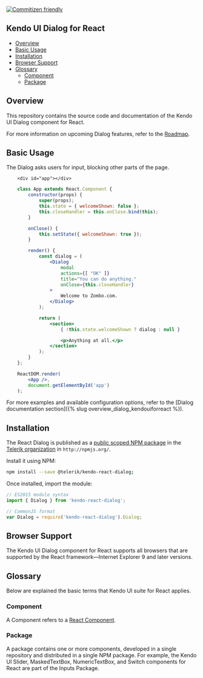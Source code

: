 [![Commitizen friendly](https://img.shields.io/badge/commitizen-friendly-brightgreen.svg)](http://commitizen.github.io/cz-cli/)

## Kendo UI Dialog for React

* [Overview](https://github.com/telerik/kendo-react-dialog#overview)
* [Basic Usage](https://github.com/telerik/kendo-react-dialog#basic-usage)
* [Installation](https://github.com/telerik/kendo-react-dialog#installation)
* [Browser Support](https://github.com/telerik/kendo-react-dialog#browser-support)
* [Glossary](https://github.com/telerik/kendo-react-dialog#glossary)
  * [Component](https://github.com/telerik/kendo-react-dialog#component)
  * [Package](https://github.com/telerik/kendo-react-dialog#package)

## Overview

This repository contains the source code and documentation of the Kendo UI Dialog component for React.

For more information on upcoming Dialog features, refer to the [Roadmap](https://github.com/telerik/kendo-react-dialog/blob/master/docs/roadmap.md).

## Basic Usage

The Dialog asks users for input, blocking other parts of the page.

```html-preview
    <div id="app"></div>
```
```jsx
    class App extends React.Component {
        constructor(props) {
            super(props);
            this.state = { welcomeShown: false };
            this.closeHandler = this.onClose.bind(this);
        }

        onClose() {
            this.setState({ welcomeShown: true });
        }

        render() {
            const dialog = (
                <Dialog
                    modal
                    actions={[ "OK" ]}
                    title="You can do anything."
                    onClose={this.closeHandler}
                >
                    Welcome to Zombo.com.
                </Dialog>
            );

            return (
                <section>
                    { !this.state.welcomeShown ? dialog : null }

                    <p>Anything at all.</p>
                </section>
            );
        }
    };

    ReactDOM.render(
        <App />,
        document.getElementById('app')
    );

```

For more examples and available configuration options, refer to the [Dialog documentation section]({% slug overview_dialog_kendouiforreact %}).

## Installation

The React Dialog is published as a [public scoped NPM package](https://docs.npmjs.com/misc/scope) in the [Telerik organization](https://www.npmjs.com/~telerik) in `http://npmjs.org/`.

Install it using NPM:

```sh
npm install --save @telerik/kendo-react-dialog;
```

Once installed, import the module:

```jsx
// ES2015 module syntax
import { Dialog } from 'kendo-react-dialog';
```
```jsx
// CommonJS format
var Dialog = require('kendo-react-dialog').Dialog;
```

## Browser Support

The Kendo UI Dialog component for React supports all browsers that are supported by the React framework&mdash;Internet Explorer 9 and later versions.

## Glossary

Below are explained the basic terms that Kendo UI suite for React applies.

### Component

A Component refers to a [React Component](https://facebook.github.io/react/docs/jsx-in-depth.html#html-tags-vs.-react-components).

### Package

A package contains one or more components, developed in a single repository and distributed in a single NPM package. For example, the Kendo UI Slider, MaskedTextBox, NumericTextBox, and Switch components for React are part of the Inputs Package.

